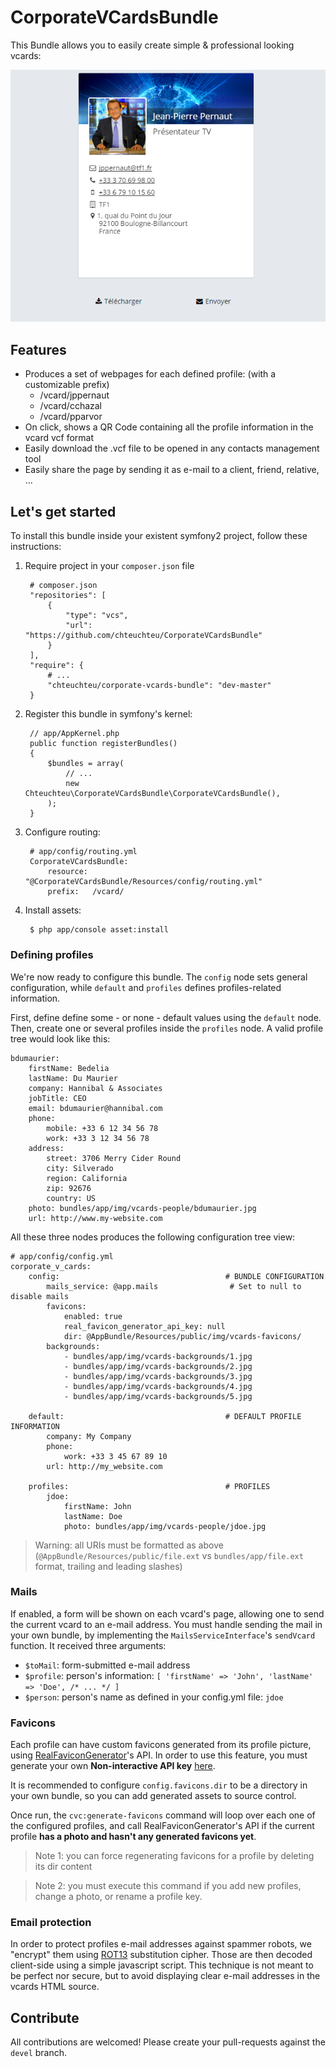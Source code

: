 # CorporateVCardsBundle
This Bundle allows you to easily create simple & professional looking vcards:

![CorporateVCardsBundle](screenshot.png)

## Features

 - Produces a set of webpages for each defined profile: (with a customizable prefix)
    - /vcard/jppernaut
    - /vcard/cchazal
    - /vcard/pparvor
 - On click, shows a QR Code containing all the profile information in the vcard vcf format
 - Easily download the .vcf file to be opened in any contacts management tool
 - Easily share the page by sending it as e-mail to a client, friend, relative, ...

## Let's get started
To install this bundle inside your existent symfony2 project, follow these instructions:

1. Require project in your `composer.json` file

        # composer.json
        "repositories": [
            {
                "type": "vcs",
                "url": "https://github.com/chteuchteu/CorporateVCardsBundle"
            }
        ],
        "require": {
            # ...
            "chteuchteu/corporate-vcards-bundle": "dev-master"
        }

2. Register this bundle in symfony's kernel:

        // app/AppKernel.php
        public function registerBundles()
        {
            $bundles = array(
                // ...
                new Chteuchteu\CorporateVCardsBundle\CorporateVCardsBundle(),
            );
        }

3. Configure routing:

        # app/config/routing.yml
        CorporateVCardsBundle:
            resource: "@CorporateVCardsBundle/Resources/config/routing.yml"
            prefix:   /vcard/

4. Install assets:

        $ php app/console asset:install


### Defining profiles
We're now ready to configure this bundle. The `config` node sets general configuration, while `default` and `profiles`
defines profiles-related information.

First, define define some - or none - default values using the `default` node. Then, create one or several profiles inside
the `profiles` node. A valid profile tree would look like this:

    bdumaurier:
        firstName: Bedelia
        lastName: Du Maurier
        company: Hannibal & Associates
        jobTitle: CEO
        email: bdumaurier@hannibal.com
        phone:
            mobile: +33 6 12 34 56 78
            work: +33 3 12 34 56 78
        address:
            street: 3706 Merry Cider Round
            city: Silverado
            region: California
            zip: 92676
            country: US
        photo: bundles/app/img/vcards-people/bdumaurier.jpg
        url: http://www.my-website.com

All these three nodes produces the following configuration tree view:

    # app/config/config.yml
    corporate_v_cards:
        config:                                     # BUNDLE CONFIGURATION
            mails_service: @app.mails                # Set to null to disable mails
            favicons:
                enabled: true
                real_favicon_generator_api_key: null
                dir: @AppBundle/Resources/public/img/vcards-favicons/
            backgrounds:
                - bundles/app/img/vcards-backgrounds/1.jpg
                - bundles/app/img/vcards-backgrounds/2.jpg
                - bundles/app/img/vcards-backgrounds/3.jpg
                - bundles/app/img/vcards-backgrounds/4.jpg
                - bundles/app/img/vcards-backgrounds/5.jpg
            
        default:                                    # DEFAULT PROFILE INFORMATION
            company: My Company
            phone:
                work: +33 3 45 67 89 10
            url: http://my_website.com
            
        profiles:                                   # PROFILES
            jdoe:
                firstName: John
                lastName: Doe
                photo: bundles/app/img/vcards-people/jdoe.jpg

> Warning: all URIs must be formatted as above (`@AppBundle/Resources/public/file.ext` vs `bundles/app/file.ext` format,
trailing and leading slashes)

### Mails
If enabled, a form will be shown on each vcard's page, allowing one to send the current vcard to an e-mail address.
You must handle sending the mail in your own bundle, by implementing the `MailsServiceInterface`'s `sendVcard` function. It received three arguments:

 - `$toMail`: form-submitted e-mail address
 - `$profile`: person's information: `[ 'firstName' => 'John', 'lastName' => 'Doe', /* ... */ ]`
 - `$person`: person's name as defined in your config.yml file: `jdoe` 

### Favicons
Each profile can have custom favicons generated from its profile picture, using [RealFaviconGenerator](https://realfavicongenerator.net/)'s API.
In order to use this feature, you must generate your own **Non-interactive API key** [here](https://realfavicongenerator.net/api/).

It is recommended to configure `config.favicons.dir` to be a directory in your own bundle, so you can add generated assets to source control.

Once run, the `cvc:generate-favicons` command will loop over each one of the configured profiles, and call RealFaviconGenerator's API
if the current profile **has a photo and hasn't any generated favicons yet**.

> Note 1: you can force regenerating favicons for a profile by deleting its dir content

> Note 2: you must execute this command if you add new profiles, change a photo, or rename a profile key.

### Email protection
In order to protect profiles e-mail addresses against spammer robots, we "encrypt" them using [ROT13](https://en.wikipedia.org/wiki/ROT13) 
substitution cipher. Those are then decoded client-side using a simple javascript script. This technique is not meant to be perfect
nor secure, but to avoid displaying clear e-mail addresses in the vcards HTML source.

## Contribute
All contributions are welcomed! Please create your pull-requests against the `devel` branch.
